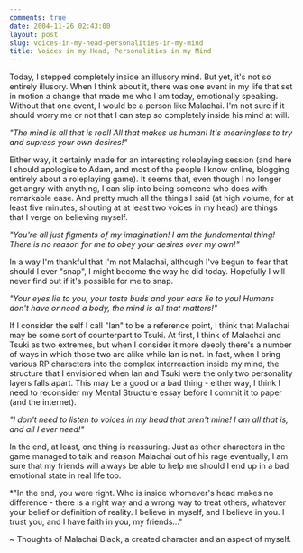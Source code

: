```yaml
---
comments: true
date: 2004-11-26 02:43:00
layout: post
slug: voices-in-my-head-personalities-in-my-mind
title: Voices in my Head, Personalities in my Mind
---
```


Today, I stepped completely inside an illusory mind.  But yet, it's not so entirely illusory.  When I think about it, there was one event in my life that set in motion a change that made me who I am today, emotionally speaking.  Without that one event, I would be a person like Malachai.  I'm not sure if it should worry me or not that I can step so completely inside his mind at will.  

*"The mind is all that is real!  All that makes us human!  It's meaningless to try and supress your own desires!"*  

Either way, it certainly made for an interesting roleplaying session (and here I should apologise to Adam, and most of the people I know online, blogging entirely about a roleplaying game).  It seems that, even though I no longer get angry with anything, I can slip into being someone who does with remarkable ease.  And pretty much all the things I said (at high volume, for at least five minutes, shouting at at least two voices in my head) are things that I verge on believing myself.  

*"You're all just figments of my imagination!  I am the fundamental thing!  There is no reason for me to obey your desires over my own!"*  

In a way I'm thankful that I'm not Malachai, although I've begun to fear that should I ever "snap", I might become the way he did today.  Hopefully I will never find out if it's possible for me to snap.  

*"Your eyes lie to you, your taste buds and your ears lie to you!  Humans don't have or need a body, the mind is all that matters!"*  

If I consider the self I call "Ian" to be a reference point, I think that Malachai may be some sort of counterpart to Tsuki.  At first, I think of Malachai and Tsuki as two extremes, but when I consider it more deeply there's a number of ways in which those two are alike while Ian is not.  In fact, when I bring various RP characters into the complex interreaction inside my mind, the structure that I envisioned when Ian and Tsuki were the only two personality layers falls apart.  This may be a good or a bad thing - either way, I think I need to reconsider my Mental Structure essay before I commit it to paper (and the internet).  

*"I don't need to listen to voices in my head that aren't mine!  I am all that is, and all I ever need!"*  

In the end, at least, one thing is reassuring.  Just as other characters in the game managed to talk and reason Malachai out of his rage eventually, I am sure that my friends will always be able to help me should I end up in a bad emotional state in real life too.  

*"In the end, you were right.  Who is inside whomever's head makes no difference - there is a right way and a wrong way to treat others, whatever your belief or definition of reality.  I believe in myself, and I believe in you.  I trust you, and I have faith in you, my friends..."  

 ~ Thoughts of Malachai Black, a created character and an aspect of myself.
